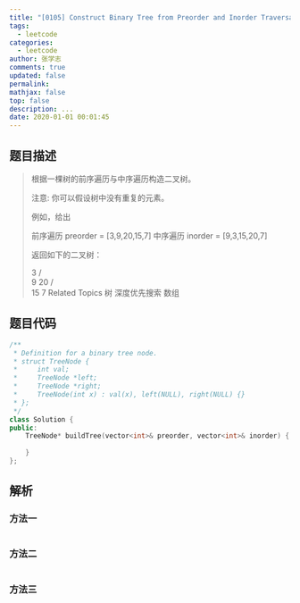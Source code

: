 ```yaml
---
title: "[0105] Construct Binary Tree from Preorder and Inorder Traversal"
tags:
  - leetcode
categories:
  - leetcode
author: 张学志
comments: true
updated: false
permalink:
mathjax: false
top: false
description: ...
date: 2020-01-01 00:01:45
---
```


## 题目描述

> 根据一棵树的前序遍历与中序遍历构造二叉树。 
> 
> 注意: 
> 你可以假设树中没有重复的元素。 
> 
> 例如，给出 
> 
> 前序遍历 preorder = [3,9,20,15,7]
> 中序遍历 inorder = [9,3,15,20,7] 
> 
> 返回如下的二叉树： 
> 
> 3
> / \
> 9  20
> /  \
> 15   7 
> Related Topics 树 深度优先搜索 数组

## 题目代码

```cpp
/**
 * Definition for a binary tree node.
 * struct TreeNode {
 *     int val;
 *     TreeNode *left;
 *     TreeNode *right;
 *     TreeNode(int x) : val(x), left(NULL), right(NULL) {}
 * };
 */
class Solution {
public:
    TreeNode* buildTree(vector<int>& preorder, vector<int>& inorder) {
        
    }
};
```

## 解析

### 方法一

```cpp

```

### 方法二

```cpp

```

### 方法三

```cpp

```

